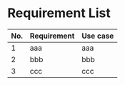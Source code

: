 # Requirement List

| No. | Requirement | Use case |
| --- | ----------- | -------- |
| 1   | aaa         | aaa      |
| 2   | bbb         | bbb      |
| 3   | ccc         | ccc      |

